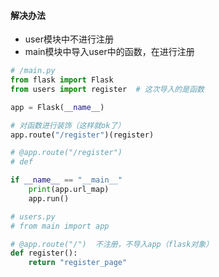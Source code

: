 #### 解决办法

- user模块中不进行注册
- main模块中导入user中的函数，在进行注册

```python
# /main.py
from flask import Flask
from users import register  # 这次导入的是函数

app = Flask(__name__)

# 对函数进行装饰（这样就ok了）
app.route("/register")(register)

# @app.route("/register")
# def

if __name__ == "__main__"
	print(app.url_map)
	app.run()
```

```python
# users.py
# from main import app

# @app.route("/")  不注册，不导入app（flask对象）
def register():
    return "register_page"
```

